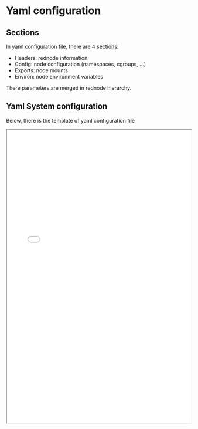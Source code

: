 # Yaml configuration

## Sections

In yaml configuration file, there are 4 sections:

- Headers: rednode information
- Config: node configuration (namespaces, cgroups, ...)
- Exports: node mounts
- Environ: node environment variables

There parameters are merged in rednode hierarchy.

## Yaml System configuration

Below, there is the template of yaml configuration file

<iframe src="yaml/main-system.txt" width="100%" height="800"/>

## Yaml defaut configuration

<iframe src="yaml/default.txt" width="100%" height="500"/>

## Good Practises

To see good practices to write yaml config node file see [Goog practices]({% chapter_link redpak.config-yaml-files-good-practices %})